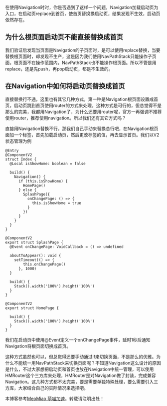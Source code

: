 
在使用Navigation时时，你是否遇到了这样一个问题，Navigation加载启动页为入口，在启动页replace到首页，使首页替换换启动页，结果发现不生效，启动页依然存在。


## 为什么根页面启动页不能直接替换成首页


我们验证后发现当页面是Navigation的子页面时，是可以使用replace替换，当要替换根页面时，却发现不生产，这是因为我们使用NavPathStack只能操作子页面，根页面不在操作范围内，NavPathStack也不能操作根页面。所以不管是用replace，还是先push，再pop启动页，都是不生效的。


## 在Navigation中如何将启动页替换成首页


直接替换行不通，这里也有其它几种方式，第一种是Navigation根页面设置成首页，启动页跳到首页使用router的方式来处理。这种方式是可行的，但总觉得不是那么的完美，我都用Navigation了，为什么还要用router呢，官方一再强调不推荐使用router，推荐使用navigation。所以我们还有其它方式吗？


直接用Navigation替换不行，那我们自己手动来替换总行吧，在Navigation根页面加一个标签，首先加载启动页，然后更改标签的值，再去显示首页。我们以V2状态管理为例



```
@Entry
@ComponentV2
struct Index {
  @Local isShowHome: boolean = false

  build() {
    Navigation() {
      if (this.isShowHome) {
        HomePage()
      } else {
        SplashPage({
          onChangePage: () => {
            this.isShowHome = true
          }
        })
      }
    }
  }
}

@ComponentV2
export struct SplashPage {
  @Event onChangePage: VoidCallback = () => undefined

  aboutToAppear(): void {
    setTimeout(() => {
        this.onChangePage()
      }, 1000)
  }

  build() {
    Stack().width('100%').height('100%')
  }
}

@ComponentV2
export struct HomePage {

  build() {
    Stack().width('100%').height('100%')
  }
}

```

我们在启动页中使用@Event定义一个onChangePage事件，延时1秒后通知Navigation将根页面切换成首页。


这种方式虽然也可以，但总觉得还要手动通过if来切换页面，不是那么的优雅。为什么不能统一用NavPathStack来切换页面呢？不知道Navigation这么设计的原因是什么，不过大家想把启动页和首页也放在Navigation中统一管理，可以使用HMRouter这个三方库来处理，HMRouter是对Navigation做了封装，完成兼容Navigation。这几种方式都不太完美，要是需要单独特殊处理，要么需要引入三方库，大家结合自己的实际情况来选择吧。


 本博客参考[MeoMiao 萌喵加速](https://biqumo.org)。转载请注明出处！
